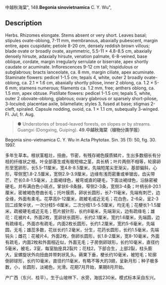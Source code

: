中越秋海棠",
148.**Begonia sinovietnamica** C. Y. Wu",

## Description
Herbs. Rhizomes elongate. Stems absent or very short. Leaves basal; stipules ovate-oblong, 7-11 mm, membranous, abaxially pubescent, margin entire, apex cuspidate; petiole 8-20 cm, densely reddish brown villous; blade ovate or broadly ovate, asymmetric, 5.5-11 × 4.8-8.5 cm, abaxially densely hirsute, adaxially hirsute, venation palmate, 6-8-veined, base oblique, cordate, margin irregularly serrulate or biserrate, apex shortly caudate or acuminate. Inflorescences 9-12 cm tall; hispidulous or subglabrous; bracts lanceolate, ca. 8 mm, margin ciliate, apex acuminate. Staminate flowers: pedicel 1-1.5 cm; tepals 4, white, outer 2 broadly ovate-oblong, ca. 2.1 × 1.6 cm, abaxially shortly pilose, inner 2 oblong, ca. 1.2 × 5-6 mm; stamens numerous; filaments ca. 1.2 mm, free; anthers oblong, ca. 1.5 mm, apex obtuse. Pistillate flowers: pedicel 1-1.5 cm; tepals 5, white, outer 2 obovate-oblong, glabrous; ovary glabrous or sparsely short-pilose, 3-loculed; placentae axile, bilamellate; styles 3, fused at base; stigmas 2-cleft, spiraled. Capsule nodding, ovoid, ca. 1 × 1.1 cm, subequally 3-winged. Fl. Jul, fr. Aug.

> ● Understories of broad-leaved forests, on slopes or by streams. Guangxi (Dongxing, Guiping).
**49.中越秋海棠（植物分类学报）**

Begonia sino-vietnamica C. Y. Wu in Acta Phytotax. Sin. 35 (1): 50, fig. 30. 1997.

多年生草本。根状茎粗壮，扭曲，节密，有残存褐色膜质鳞片，生出多数细长有分枝的纤维状之根。叶全部基生或有极短缩之茎，具长柄；叶片两侧不相等，轮廓卵形至宽卵形，长5.5-11厘米，宽4.8-8.5厘米，先端短尾尖至渐尖，基部偏斜，心形，窄侧宽1.8-2.5厘米，宽侧2.9-3.9厘米，边缘有浅而密重或单锯齿，齿尖带芒，芒长0.8-1.5毫米，上面褐绿色，被弯或直的硬毛，下面淡褐绿色，沿脉密被硬毛，并布满白色小斑点，掌状6-8条脉，窄侧2-3条，宽侧3-4条；叶柄长8-20.1厘米，密被褐色卷曲长毛；托叶膜质，卵状长圆形，长7-11毫米，先端有刺芒，边全缘，外面有柔毛。花葶高9-12厘米，疏被毛或近无毛；花白色，2-6朵，呈2-3回二歧聚伞状，一次分枝5-6厘米，二次分枝1.5-5.5厘米，均无毛；花梗长1-1.5厘米，疏被硬毛或近无毛；苞片披针形，长约8毫米，先端渐尖，边有疏缘毛；雄花：花被片4，外面2枚，宽卵状长圆形，长约2.1厘米，宽约1.6厘米，先端圆，边有疏缘毛，外面亦有疏毛，内面2枚长圆形，长约1.2厘米，宽约5-6毫米，先端圆，无毛；雄蕊多数，花丝长约1.2毫米，分生，花药长圆形，长约1.5毫米，先端钝头；雌花：花被片4，外面2枚，倒卵长圆形，长1.8-2厘米，宽8-10毫米，外面有疏毛，内面2枚和外面相近似，外面无毛；子房倒卵球形，长约10毫米，直径约5毫米，被毛，3室，每室胎座具2裂片；花柱2，下部合生，上部2裂，柱头膨大，呈螺旋状外向扭曲并带刺状乳头。蒴果下垂，梗长约10毫米，被短毛；轮廓倒卵球形，长约10毫米，直径约11毫米，有略不等大的3翅，呈新月形；种子极多数，小，长圆形，淡褐色，光滑。花期7月开始，果期8月开始。

产广西（东兴、桂平）。生于山坡林下、水旁，海拔230米。模式标本采自东兴。

